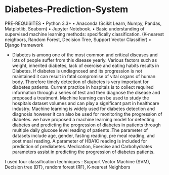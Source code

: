 # Diabetes-Prediction-System

PRE-REQUISITES 
• Python 3.3+ 
• Anaconda (Scikit Learn, Numpy, Pandas, Matplotlib, Seaborn) 
• Jupyter Notebook. 
• Basic understanding of supervised machine learning methods: specifically 
classification. (K-nearest neighbors, Random Forest, Decision Tree, Support 
Vector Classifier) 
• Django framework

- Diabetes is among one of the most common and critical diseases and lots of people suffer from this disease yearly. Various factors such as weight, inherited diabetes, lack 
of exercise and eating habits results in Diabetes. If diabetes is undiagnosed and its progression is not maintained it can result in fatal compromise of vital organs of human body. Therefore timely detection of diabetes is very important for diabetes patients. Current practice in hospitals is to collect required information through a series of test and then diagnose the disease and proposed a treatment. Machine learning can be used to study the hospitals dataset volumes and can play a significant part in healthcare industry. Machine learning is widely used for diabetes detection and diagnosis however it can also be used for monitoring the progression of diabetes.  we have proposed a machine learning model for detecting diabetes and predicting the progression of diabetes in patients through multiple daily glucose level reading of patients .The parameter of datasets include age, gender, fasting reading, pre meal reading, and post meal reading. A parameter of HBA1C reading is included for prediction of prediabetes. Medication, Exercise and Carbohydrates parameters assist in predicting the progression of diabetes patients.

I used four classification techniques : Support Vector Machine (SVM), Decision tree (DT), random forest (RF), K-nearest Neighbors

